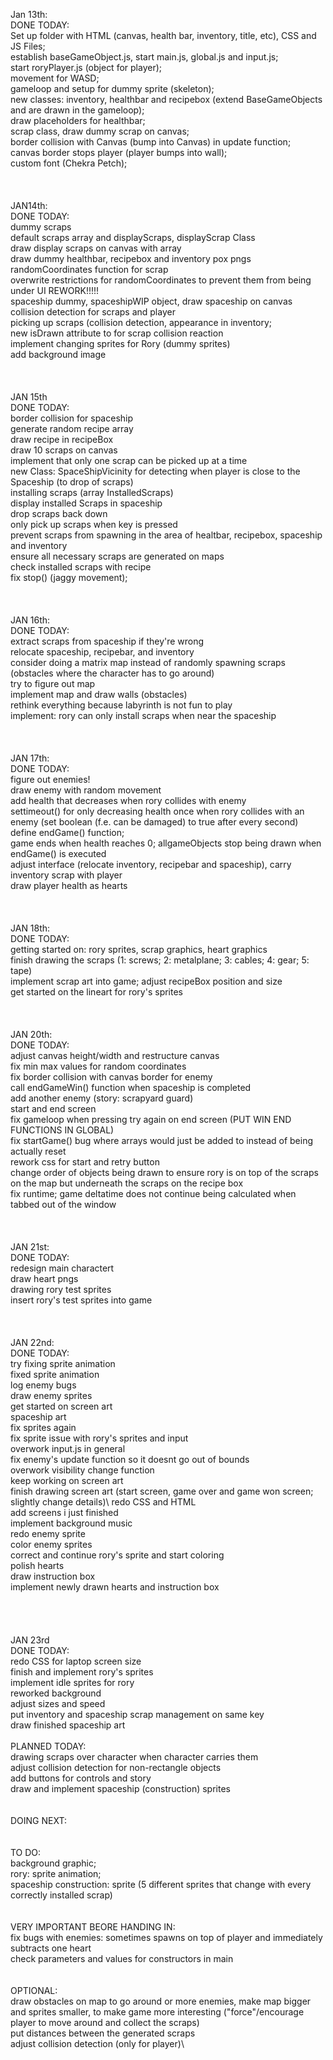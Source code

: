 Jan 13th:\
DONE TODAY:\
Set up folder with HTML (canvas, health bar, inventory, title, etc), CSS and JS Files;\
establish baseGameObject.js, start main.js, global.js and input.js;\
start roryPlayer.js (object for player);\
movement for WASD;\
gameloop and setup for dummy sprite (skeleton);\
new classes: inventory, healthbar and recipebox (extend BaseGameObjects and are drawn in the gameloop);\
draw placeholders for healthbar;\
scrap class, draw dummy scrap on canvas;\
border collision with Canvas (bump into Canvas) in update function;\
canvas border stops player (player bumps into wall);\
custom font (Chekra Petch);\
\
\
\
JAN14th:\
DONE TODAY: \
dummy scraps\
default scraps array and displayScraps, displayScrap Class\
draw display scraps on canvas with array\
draw dummy healthbar, recipebox and inventory pox pngs\
randomCoordinates function for scrap\
overwrite restrictions for randomCoordinates to prevent them from being under UI    REWORK!!!!!\
spaceship dummy, spaceshipWIP object, draw spaceship on canvas\
collision detection for scraps and player\
picking up scraps (collision detection, appearance in inventory;\
new isDrawn attribute to for scrap collision reaction\
implement changing sprites for Rory (dummy sprites)\
add background image\
\
\
\
JAN 15th\
DONE TODAY:\
border collision for spaceship\
generate random recipe array\
draw recipe in recipeBox\
draw 10 scraps on canvas\
implement that only one scrap can be picked up at a time\
new Class: SpaceShipVicinity for detecting when player is close to the Spaceship (to drop of scraps)\
installing scraps (array InstalledScraps)\
display installed Scraps in spaceship\
drop scraps back down\
only pick up scraps when key is pressed\
prevent scraps from spawning in the area of healtbar, recipebox, spaceship and inventory\
ensure all necessary scraps are generated on maps\
check installed scraps with recipe\
fix stop() (jaggy movement);\
\
\
\
JAN 16th:\
DONE TODAY:\
extract scraps from spaceship if they're wrong\
relocate spaceship, recipebar, and inventory\
consider doing a matrix map instead of randomly spawning scraps (obstacles where the character has to go around)\
try to figure out map\
implement map and draw walls (obstacles)\
rethink everything because labyrinth is not fun to play\
implement: rory can only install scraps when near the spaceship\
\
\
\
JAN 17th:\
DONE TODAY:\
figure out enemies!\
draw enemy with random movement\
add health that decreases when rory collides with enemy\
settimeout() for only decreasing health once when rory collides with an enemy (set boolean (f.e. can be damaged) to true after every second)\
define endGame() function;\
game ends when health reaches 0; allgameObjects stop being drawn when endGame() is executed\
adjust interface (relocate inventory, recipebar and spaceship), carry inventory scrap with player\
draw player health as hearts\
\
\
\
JAN 18th:\
DONE TODAY:\
getting started on: rory sprites, scrap graphics, heart graphics\
finish drawing the scraps (1: screws; 2: metalplane; 3: cables; 4: gear; 5: tape)\
implement scrap art into game; adjust recipeBox position and size\
get started on the lineart for rory's sprites\
\
\
\
JAN 20th:\
DONE TODAY:\
adjust canvas height/width and restructure canvas\
fix min max values for random coordinates\
fix border collision with canvas border for enemy\
call endGameWin() function when spaceship is completed\
add another enemy (story: scrapyard guard)\
start and end screen\
fix gameloop when pressing try again on end screen (PUT WIN END FUNCTIONS IN GLOBAL)\
fix startGame() bug where arrays would just be added to instead of being actually reset\
rework css for start and retry button\
change order of objects being drawn to ensure rory is on top of the scraps on the map but underneath the scraps on the recipe box\
fix runtime; game deltatime does not continue being calculated when tabbed out of the window\
\
\
\
JAN 21st:\
DONE TODAY:\
redesign main charactert\
draw heart pngs\
drawing rory test sprites\
insert rory's test sprites into game\
\
\
\
JAN 22nd:\
DONE TODAY:\
try fixing sprite animation\
fixed sprite animation\
log enemy bugs\
draw enemy sprites\
get started on screen art\
spaceship art\
fix sprites again\
fix sprite issue with rory's sprites and input\
overwork input.js in general\
fix enemy's update function so it doesnt go out of bounds\
overwork visibility change function\
keep working on screen art\
finish drawing screen art (start screen, game over and game won screen; slightly change details)\ 
redo CSS and HTML\
add screens i just finished\
implement background music\
redo enemy sprite\
color enemy sprites\
correct and continue rory's sprite and start coloring\
polish hearts\
draw instruction box\
implement newly drawn hearts and instruction box\
\
\
\
\
JAN 23rd\
DONE TODAY:\
redo CSS for laptop screen size\
finish and implement rory's sprites\
implement idle sprites for rory\
reworked background\
adjust sizes and speed\
put inventory and spaceship scrap management on same key\
draw finished spaceship art\
\
PLANNED TODAY:\
drawing scraps over character when character carries them\
adjust collision detection for non-rectangle objects\
add buttons for controls and story\
draw and implement spaceship (construction) sprites\
\
\
DOING NEXT:\
\
\
TO DO:\
background graphic;\
rory: sprite animation;\
spaceship construction: sprite (5 different sprites that change with every correctly installed scrap)\
\
\
VERY IMPORTANT BEORE HANDING IN:\
fix bugs with enemies: sometimes spawns on top of player and immediately subtracts one heart\
check parameters and values for constructors in main\
\
\
OPTIONAL:\
draw obstacles on map to go around or more enemies, make map bigger and sprites smaller, to make game more interesting ("force"/encourage player to move around and collect the scraps)\
put distances between the generated scraps\
adjust collision detection (only for player)\
